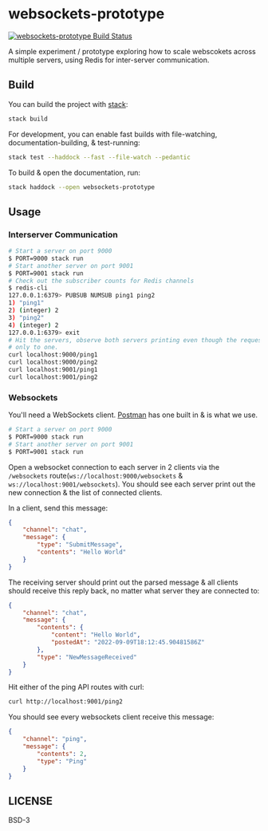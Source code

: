 # websockets-prototype

[![websockets-prototype Build Status](https://github.com/costarastrology/websockets-prototype/actions/workflows/main.yml/badge.svg)](https://github.com/costarastrology/websockets-prototype/actions/workflows/main.yml)


A simple experiment / prototype exploring how to scale webscokets across
multiple servers, using Redis for inter-server communication.


## Build

You can build the project with [stack][stack]:

```sh
stack build
```

For development, you can enable fast builds with file-watching,
documentation-building, & test-running:

```sh
stack test --haddock --fast --file-watch --pedantic
```

To build & open the documentation, run:

```sh
stack haddock --open websockets-prototype
```

[stack]: https://docs.haskellstack.org/en/stable/README/


## Usage

### Interserver Communication

```sh
# Start a server on port 9000
$ PORT=9000 stack run
# Start another server on port 9001
$ PORT=9001 stack run
# Check out the subscriber counts for Redis channels
$ redis-cli
127.0.0.1:6379> PUBSUB NUMSUB ping1 ping2
1) "ping1"
2) (integer) 2
3) "ping2"
4) (integer) 2
127.0.0.1:6379> exit
# Hit the servers, observe both servers printing even though the request was
# only to one.
curl localhost:9000/ping1
curl localhost:9000/ping2
curl localhost:9001/ping1
curl localhost:9001/ping2
```

### Websockets

You'll need a WebSockets client. [Postman][postman] has one built in & is what
we use.

```sh
# Start a server on port 9000
$ PORT=9000 stack run
# Start another server on port 9001
$ PORT=9001 stack run
```

Open a websocket connection to each server in 2 clients via the `/websockets`
route(`ws://localhost:9000/websockets` & `ws://localhost:9001/websockets`). You
should see each server print out the new connection & the list of connected
clients.

In a client, send this message:

```json
{
    "channel": "chat",
    "message": {
        "type": "SubmitMessage",
        "contents": "Hello World"
    }
}
```

The receiving server should print out the parsed message & all clients should
receive this reply back, no matter what server they are connected to:

```json
{
    "channel": "chat",
    "message": {
        "contents": {
            "content": "Hello World",
            "postedAt": "2022-09-09T18:12:45.90481586Z"
        },
        "type": "NewMessageReceived"
    }
}
```

Hit either of the ping API routes with curl:

```sh
curl http://localhost:9001/ping2
```

You should see every websockets client receive this message:

```json
{
    "channel": "ping",
    "message": {
        "contents": 2,
        "type": "Ping"
    }
}
```

[postman]: https://learning.postman.com/docs/sending-requests/websocket/websocket/


## LICENSE

BSD-3
